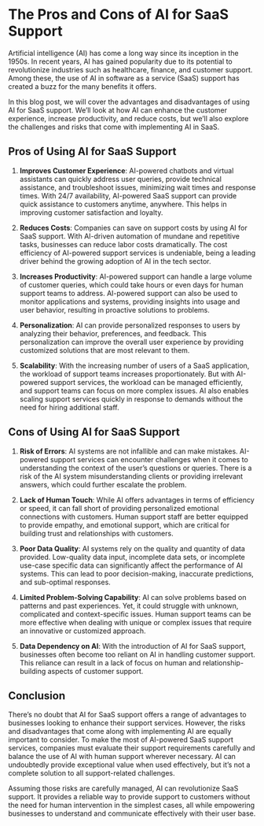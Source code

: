 # The Pros and Cons of AI for SaaS Support

Artificial intelligence (AI) has come a long way since its inception in the 1950s. In recent years, AI has gained popularity due to its potential to revolutionize industries such as healthcare, finance, and customer support. Among these, the use of AI in software as a service (SaaS) support has created a buzz for the many benefits it offers. 

In this blog post, we will cover the advantages and disadvantages of using AI for SaaS support. We’ll look at how AI can enhance the customer experience, increase productivity, and reduce costs, but we’ll also explore the challenges and risks that come with implementing AI in SaaS. 

## Pros of Using AI for SaaS Support

1. **Improves Customer Experience**:  AI-powered chatbots and virtual assistants can quickly address user queries, provide technical assistance, and troubleshoot issues, minimizing wait times and response times. With 24/7 availability, AI-powered SaaS support can provide quick assistance to customers anytime, anywhere. This helps in improving customer satisfaction and loyalty.

2. **Reduces Costs**: Companies can save on support costs by using AI for SaaS support. With AI-driven automation of mundane and repetitive tasks, businesses can reduce labor costs dramatically. The cost efficiency of AI-powered support services is undeniable, being a leading driver behind the growing adoption of AI in the tech sector.

3. **Increases Productivity**:  AI-powered support can handle a large volume of customer queries, which could take hours or even days for human support teams to address. AI-powered support can also be used to monitor applications and systems, providing insights into usage and user behavior, resulting in proactive solutions to problems.

4. **Personalization**: AI can provide personalized responses to users by analyzing their behavior, preferences, and feedback. This personalization can improve the overall user experience by providing customized solutions that are most relevant to them.

5. **Scalability**: With the increasing number of users of a SaaS application, the workload of support teams increases proportionately. But with AI-powered support services, the workload can be managed efficiently, and support teams can focus on more complex issues. AI also enables scaling support services quickly in response to demands without the need for hiring additional staff.

## Cons of Using AI for SaaS Support

1. **Risk of Errors**: AI systems are not infallible and can make mistakes. AI-powered support services can encounter challenges when it comes to understanding the context of the user’s questions or queries. There is a risk of the AI system misunderstanding clients or providing irrelevant answers, which could further escalate the problem.

2. **Lack of Human Touch**: While AI offers advantages in terms of efficiency or speed, it can fall short of providing personalized emotional connections with customers. Human support staff are better equipped to provide empathy, and emotional support, which are critical for building trust and relationships with customers.

3. **Poor Data Quality**: AI systems rely on the quality and quantity of data provided. Low-quality data input, incomplete data sets, or incomplete use-case specific data can significantly affect the performance of AI systems. This can lead to poor decision-making, inaccurate predictions, and sub-optimal responses.

4. **Limited Problem-Solving Capability**: AI can solve problems based on patterns and past experiences. Yet, it could struggle with unknown, complicated and context-specific issues. Human support teams can be more effective when dealing with unique or complex issues that require an innovative or customized approach.

5. **Data Dependency on AI**: With the introduction of AI for SaaS support, businesses often become too reliant on AI in handling customer support. This reliance can result in a lack of focus on human and relationship-building aspects of customer support.

## Conclusion

There’s no doubt that AI for SaaS support offers a range of advantages to businesses looking to enhance their support services. However, the risks and disadvantages that come along with implementing AI are equally important to consider. To make the most of AI-powered SaaS support services, companies must evaluate their support requirements carefully and balance the use of AI with human support wherever necessary. AI can undoubtedly provide exceptional value when used effectively, but it’s not a complete solution to all support-related challenges.

Assuming those risks are carefully managed, AI can revolutionize SaaS support. It provides a reliable way to provide support to customers without the need for human intervention in the simplest cases, all while empowering businesses to understand and communicate effectively with their user base.